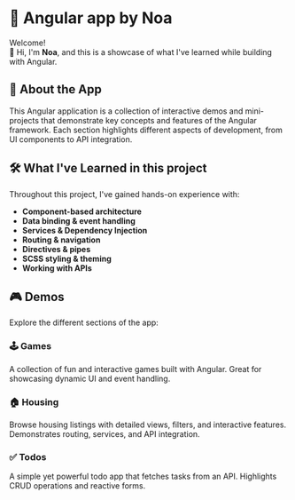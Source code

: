 # 🎨 Angular app by Noa
Welcome!  
👋 Hi, I'm **Noa**, and this is a showcase of what I've learned while building with Angular.

## 🚀 About the App

This Angular application is a collection of interactive demos and mini-projects that demonstrate key concepts and features of the Angular framework. Each section highlights different aspects of development, from UI components to API integration.

## 🛠️ What I've Learned in this project

Throughout this project, I've gained hands-on experience with:

- **Component-based architecture**
- **Data binding & event handling**
- **Services & Dependency Injection**
- **Routing & navigation**
- **Directives & pipes**
- **SCSS styling & theming**
- **Working with APIs**

## 🎮 Demos

Explore the different sections of the app:

### 🕹️ Games
A collection of fun and interactive games built with Angular. Great for showcasing dynamic UI and event handling.

### 🏠 Housing
Browse housing listings with detailed views, filters, and interactive features. Demonstrates routing, services, and API integration.

### ✅ Todos
A simple yet powerful todo app that fetches tasks from an API. Highlights CRUD operations and reactive forms.
